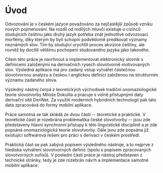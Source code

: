 # Úvod

Odvozování je v českém jazyce považováno za nejčastější způsob vzniku nových pojmenování. Na rozdíl od rodilých mluvčí existuje u cizinců studujících češtinu jako druhý jazyk potřeba znát jednotlivé odvozovací morfémy, díky kterým by byli schopni podvědomě predikovat významy neznámých slov. Tím by studující urychlili proces akvizice češtiny, ale rovněž by docílili většímu pochopení studovaného jazyka jako takového.

Cílem této práce je navrhnout a implementovat elektronický slovník s definicemi založenými na derivačních rysech slovotvorně motivovaných slov. Výsledná aplikace má pro zadaný vstup vytvářet částečnou slovotvornou analýzu a českou i anglickou definici založenou na strukturním významu zadaného slova.

 Výsledný nástroj čerpá z teoretických východisek tradiční onomaziologické teorie slovotvorby Miloše Dokulila a pracuje s volně přístupnými daty derivační sítě DeriNet. Za využití moderních hybridních technologií pak tato data zpracovává do formy mobilní aplikace.

Práce samotná se tak skládá ze dvou částí -- teoretické a praktické. V teoretické části je rozebrána problematika české slovotvorby -- jsou zde představeny hlavní synchronní přístupy k této lingvistické disciplíně a je zde popsáná onomaziologická teorie slovotvorby. Dále jsou zde popsána již existující softwarová řešení pro práci s derivací v českém prostředí.

Praktická část se pak zabývá popisem výsledného nástroje, a to nejprve z hlediska vytváření slovotvorných definic (spolu s popisem zpracovaných slovotvorných sufixů). V poslední části práce je nástroj představen z technické stránky, tedy je zde rozebrán návrh a implementace samotné mobilní aplikace.